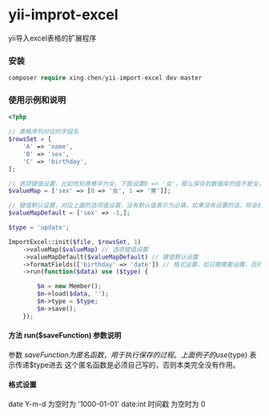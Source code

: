 # yii-improt-excel
yii导入excel表格的扩展程序

### 安装
```php
composer require xing.chen/yii-import-excel dev-master
```

### 使用示例和说明
```php
<?php

// 表格序列对应的字段名
$rowsSet = [
    'A' => 'name',
    'B' => 'sex',
    'C' => 'birthday',
];

// 选项键值设置，比如性别表格中为女，下面设置0 => '女'，那么保存到数据库的值不是女，而是0（取键名）
$valueMap = ['sex' => [0 => '女', 1 => '男']];

// 键值默认设置，对应上面的选项值设置，没有默认值表示为必填，如果没有设置的话，将会抛出错误
$valueMapDefault = ['sex' => -1,];

$type = 'update';

ImportExcel::init($file, $rowsSet, 1)
    ->valueMap($valueMap) // 选项键值设置
    ->valueMapDefault($valueMapDefault) // 键值默认设置
    ->formatFields(['birthday' => 'date']) // 格式设置，如日期需要设置，否则读取到值 会有问题
    ->run(function($data) use ($type) {

        $m = new Member();
        $m->load($data, '');
        $m->type = $type;
        $m->save();
    });
```

#### 方法 run($saveFunction) 参数说明
参数 $saveFunction 为匿名函数，用于执行保存的过程。
上面例子的use ($type) 表示传递$type进去
这个匿名函数是必须自己写的，否则本类完全没有作用。

#### 格式设置
date  Y-m-d 为空时为 '1000-01-01'
date:int 时间戳 为空时为 0